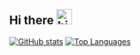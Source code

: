 ## Hi there <img src="https://user-images.githubusercontent.com/1303154/88677602-1635ba80-d120-11ea-84d8-d263ba5fc3c0.gif" width="28px" height="28px" alt="hi">

[![GitHub stats](https://github-readme-stats.vercel.app/api?username=NiceCats\&rank_icon=github\&include_all_commits=true&show_icons=true&theme=codeSTACKr)](https://github.com/anuraghazra/github-readme-stats)
[![Top Languages](https://github-readme-stats.vercel.app/api/top-langs/?username=NiceCats&count_private=true&layout=compact)](https://github.com/anuraghazra/github-readme-stats)

<!--
**NiceCats/NiceCats** is a ✨ _special_ ✨ repository because its `README.md` (this file) appears on your GitHub profile.

Here are some ideas to get you started:

- 🔭 I’m currently working on ...
- 🌱 I’m currently learning ...
- 👯 I’m looking to collaborate on ...
- 🤔 I’m looking for help with ...
- 💬 Ask me about ...
- 📫 How to reach me: ...
- 😄 Pronouns: ...
- ⚡ Fun fact: ...
-->
